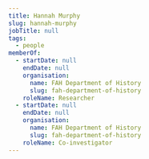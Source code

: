 ```yaml
---
title: Hannah Murphy
slug: hannah-murphy
jobTitle: null
tags:
  - people
memberOf:
  - startDate: null
    endDate: null
    organisation:
      name: FAH Department of History
      slug: fah-department-of-history
    roleName: Researcher
  - startDate: null
    endDate: null
    organisation:
      name: FAH Department of History
      slug: fah-department-of-history
    roleName: Co-investigator
---
```

